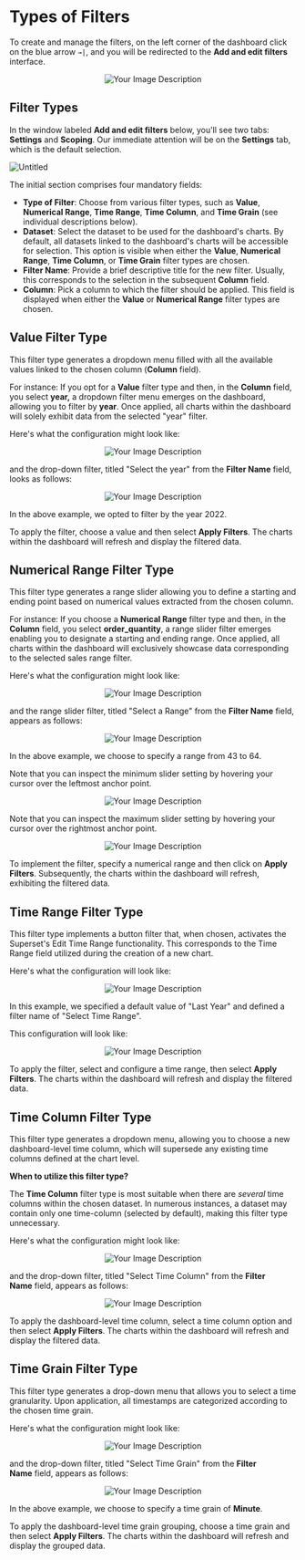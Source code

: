 # Types of Filters

To create and manage the filters, on the left corner of the dashboard click on the blue arrow `→|`, and you will be redirected to the **Add and edit filters** interface.

<p align="center">
  <img src="/interfaces/superset/dashboard_filtering/filter_types/Untitled%20(10).png" alt="Your Image Description" />
</p>


## **Filter Types**

In the window labeled **Add and edit filters** below, you'll see two tabs: **Settings** and **Scoping**. Our immediate attention will be on the  **Settings** tab, which is the default selection.

![Untitled](/interfaces/superset/dashboard_filtering/filter_types/image.png)

The initial section comprises four mandatory fields:

- **Type of Filter**: Choose from various filter types, such as **Value**, **Numerical Range**, **Time Range**, **Time Column**, and **Time Grain** (see individual descriptions below).
- **Dataset**: Select the dataset to be used for the dashboard's charts. By default, all datasets linked to the dashboard's charts will be accessible for selection. This option is visible when either the **Value**, **Numerical Range**, **Time Column**, or **Time Grain** filter types are chosen.
- **Filter Name**: Provide a brief descriptive title for the new filter. Usually, this corresponds to the selection in the subsequent **Column** field.
- **Column**: Pick a column to which the filter should be applied. This field is displayed when either the **Value** or **Numerical Range** filter types are chosen.

## **Value Filter Type**

This filter type generates a dropdown menu filled with all the available values linked to the chosen column (**Column** field).

For instance: If you opt for a **Value** filter type and then, in the **Column** field, you select **year,** a dropdown filter menu emerges on the dashboard, allowing you to filter by **year**. Once applied, all charts within the dashboard will solely exhibit data from the selected "year" filter.

Here's what the configuration might look like:

<p align="center">
  <img src="/interfaces/superset/dashboard_filtering/filter_types/Untitled%20(11).png" alt="Your Image Description" />
</p>

and the drop-down filter, titled "Select the year" from the **Filter Name** field, looks as follows:

<p align="center">
  <img src="/interfaces/superset/dashboard_filtering/filter_types/Untitled%20(12).png" alt="Your Image Description" />
</p>

In the above example, we opted to filter by the year 2022.

To apply the filter, choose a value and then select **Apply Filters**. The charts within the dashboard will refresh and display the filtered data.

## **Numerical Range Filter Type**

This filter type generates a range slider allowing you to define a starting and ending point based on numerical values extracted from the chosen column.

For instance: If you choose a **Numerical Range** filter type and then, in the **Column** field, you select **order_quantity**, a range slider filter emerges enabling you to designate a starting and ending range. Once applied, all charts within the dashboard will exclusively showcase data corresponding to the selected sales range filter.

Here's what the configuration might look like:

<p align="center">
  <img src="/interfaces/superset/dashboard_filtering/filter_types/Untitled%20(13).png" alt="Your Image Description" />
</p>

and the range slider filter, titled "Select a Range" from the **Filter Name** field, appears as follows:

<p align="center">
  <img src="/interfaces/superset/dashboard_filtering/filter_types/range.png" alt="Your Image Description" />
</p>

In the above example, we choose to specify a range from 43 to 64.

Note that you can inspect the minimum slider setting by hovering your cursor over the leftmost anchor point.

<p align="center">
  <img src="/interfaces/superset/dashboard_filtering/filter_types/min.png" alt="Your Image Description" />
</p>

Note that you can inspect the maximum slider setting by hovering your cursor over the rightmost anchor point.

<p align="center">
  <img src="/interfaces/superset/dashboard_filtering/filter_types/max.png" alt="Your Image Description" />
</p>

To implement the filter, specify a numerical range and then click on **Apply Filters**. Subsequently, the charts within the dashboard will refresh, exhibiting the filtered data.



## **Time Range Filter Type**

This filter type implements a button filter that, when chosen, activates the Superset's Edit Time Range functionality. This corresponds to the Time Range field utilized during the creation of a new chart.

Here's what the configuration will look like:

<p align="center">
  <img src="/interfaces/superset/dashboard_filtering/filter_types/time.png" alt="Your Image Description" />
</p>

In this example, we specified a default value of "Last Year" and defined a filter name of "Select Time Range".

This configuration will look like:

<p align="center">
  <img src="/interfaces/superset/dashboard_filtering/filter_types/Untitled%20(15).png" alt="Your Image Description" />
</p>

To apply the filter, select and configure a time range, then select **Apply Filters**. The charts within the dashboard will refresh and display the filtered data.

## **Time Column Filter Type**

This filter type generates a dropdown menu, allowing you to choose a new dashboard-level time column, which will supersede any existing time columns defined at the chart level.

**When to utilize this filter type?**

The **Time Column** filter type is most suitable when there are *several* time columns within the chosen dataset. In numerous instances, a dataset may contain only one time-column (selected by default), making this filter type unnecessary.

Here's what the configuration might look like:

<p align="center">
  <img src="/interfaces/superset/dashboard_filtering/filter_types/Untitled%20(16).png" alt="Your Image Description" />
</p>

and the drop-down filter, titled "Select Time Column" from the **Filter Name** field, appears as follows:

<p align="center">
  <img src="/interfaces/superset/dashboard_filtering/filter_types/Untitled%20(17).png" alt="Your Image Description" />
</p>


To apply the dashboard-level time column, select a time column option and then select **Apply Filters**. The charts within the dashboard will refresh and display the filtered data.

## **Time Grain Filter Type**

This filter type generates a drop-down menu that allows you to select a time granularity. Upon application, all timestamps are categorized according to the chosen time grain.

Here's what the configuration might look like:

<p align="center">
  <img src="/interfaces/superset/dashboard_filtering/filter_types/grain.png" alt="Your Image Description" />
</p>

and the drop-down filter, titled "Select Time Grain" from the **Filter Name** field, appears as follows:

<p align="center">
  <img src="/interfaces/superset/dashboard_filtering/filter_types/Untitled%20(18).png" alt="Your Image Description" />
</p>

In the above example, we choose to specify a time grain of **Minute**.

To apply the dashboard-level time grain grouping, choose a time grain and then select **Apply Filters**. The charts within the dashboard will refresh and display the grouped data.